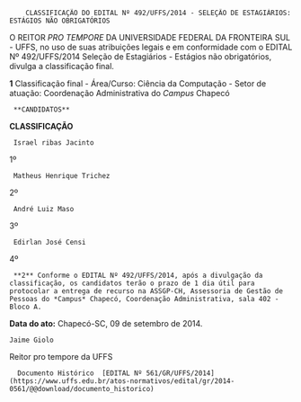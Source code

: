         CLASSIFICAÇÃO DO EDITAL Nº 492/UFFS/2014 - SELEÇÃO DE ESTAGIÁRIOS: ESTÁGIOS NÃO OBRIGATÓRIOS  

O REITOR *PRO TEMPORE* DA UNIVERSIDADE FEDERAL DA FRONTEIRA SUL - UFFS, no uso de suas atribuições legais e em conformidade com o EDITAL Nº 492/UFFS/2014 Seleção de Estagiários - Estágios não obrigatórios, divulga a classificação final.

 **1** Classificação final - Área/Curso: Ciência da Computação - Setor de atuação: Coordenação Administrativa do *Campus* Chapecó

     **CANDIDATOS**

   **CLASSIFICAÇÃO**

     Israel ribas Jacinto

   1º

     Matheus Henrique Trichez

   2º

     André Luiz Maso

   3º

     Edirlan José Censi

   4º

     **2** Conforme o EDITAL Nº 492/UFFS/2014, após a divulgação da classificação, os candidatos terão o prazo de 1 dia útil para protocolar a entrega de recurso na ASSGP-CH, Assessoria de Gestão de Pessoas do *Campus* Chapecó, Coordenação Administrativa, sala 402 - Bloco A.

  

   **Data do ato:** Chapecó-SC, 09 de setembro de 2014.   
 

    Jaime Giolo   
 Reitor pro tempore da UFFS 

      Documento Histórico  [EDITAL Nº 561/GR/UFFS/2014](https://www.uffs.edu.br/atos-normativos/edital/gr/2014-0561/@@download/documento_historico)     
      